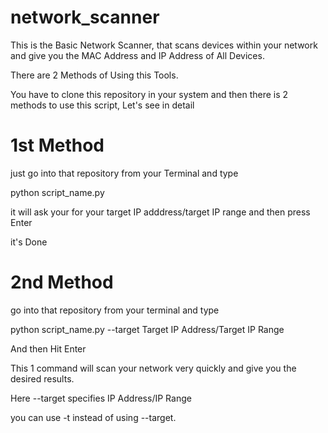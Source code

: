 # network_scanner

This is the Basic Network Scanner, that scans devices within your network and give you the MAC Address and IP Address of All Devices.

There are 2 Methods of Using this Tools.

You have to clone this repository in your system and then there is 2 methods to use this script, Let's see in detail

# 1st Method

just go into that repository from your Terminal and type

python script_name.py

it will ask your for your target IP adddress/target IP range and then press Enter

it's Done

# 2nd Method

go into that repository from your terminal and type

python script_name.py --target Target IP Address/Target IP Range

And then Hit Enter

This 1 command will scan your network very quickly and give you the desired results.

Here --target specifies IP Address/IP Range

you can use -t instead of using --target.
